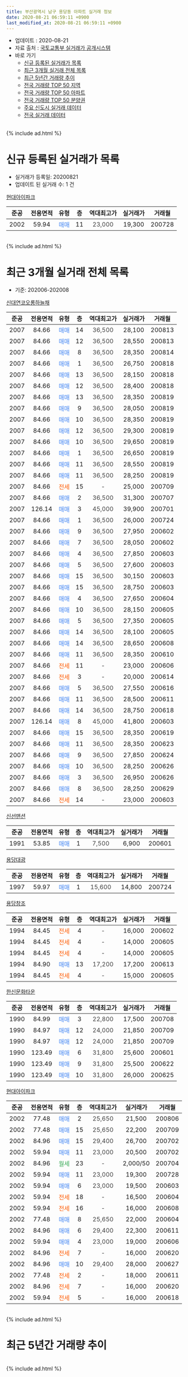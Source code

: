 ```yaml
---
title: 부산광역시 남구 용당동 아파트 실거래 정보
date: 2020-08-21 06:59:11 +0900
last_modified_at: 2020-08-21 06:59:11 +0900
---
```


* 업데이트 : 2020-08-21
* 자료 출처 : [국토교통부 실거래가 공개시스템](http://rt.molit.go.kr)
* 바로 가기
    * [신규 등록된 실거래가 목록](#신규-등록된-실거래가-목록)
    * [최근 3개월 실거래 전체 목록](#최근-3개월-실거래-전체-목록)
    * [최근 5년간 거래량 추이](#최근-5년간-거래량-추이)
    * [전국 거래량 TOP 50 지역](https://inasie.github.io/apt-trade-info/최근-3개월-전국에서-가장-거래가-많이-발생한-지역)
    * [전국 거래량 TOP 50 아파트](https://inasie.github.io/apt-trade-info/최근-3개월-전국에서-가장-거래가-많이-발생한-아파트)
    * [전국 거래량 TOP 50 분양권](https://inasie.github.io/apt-trade-info/최근-3개월-전국에서-가장-거래가-많이-발생한-분양권)
    * [주요 신도시 실거래 데이터](https://inasie.github.io/apt-trade-info/주요-신도시)
    * [전국 실거래 데이터](https://inasie.github.io/apt-trade-info/전국)
<br>
{% include ad.html %}
<br>

# 신규 등록된 실거래가 목록
* 실거래가 등록일: 20200821
* 업데이트 된 실거래 수: 1 건


[현대아이파크](https://search.naver.com/search.naver?query=%EB%B6%80%EC%82%B0%EA%B4%91%EC%97%AD%EC%8B%9C+%EB%82%A8%EA%B5%AC+%EC%9A%A9%EB%8B%B9%EB%8F%99+%ED%98%84%EB%8C%80%EC%95%84%EC%9D%B4%ED%8C%8C%ED%81%AC)

|준공|전용면적|유형|층|역대최고가|실거래가|거래월|
|:---:|:---:|:---:|:---:|:---:|:---:|:---:|
|2002|59.94|<span style="color:#4285f3">매매</span>|11|<span style="color:#444444">23,000</span>|19,300|200728|


<br>
{% include ad.html %}
<br>

# 최근 3개월 실거래 전체 목록
* 기준: 202006-202008


[신대연코오롱하늘채](https://search.naver.com/search.naver?query=%EB%B6%80%EC%82%B0%EA%B4%91%EC%97%AD%EC%8B%9C+%EB%82%A8%EA%B5%AC+%EC%9A%A9%EB%8B%B9%EB%8F%99+%EC%8B%A0%EB%8C%80%EC%97%B0%EC%BD%94%EC%98%A4%EB%A1%B1%ED%95%98%EB%8A%98%EC%B1%84)

|준공|전용면적|유형|층|역대최고가|실거래가|거래월|
|:---:|:---:|:---:|:---:|:---:|:---:|:---:|
|2007|84.66|<span style="color:#4285f3">매매</span>|14|<span style="color:#444444">36,500</span>|28,100|200813|
|2007|84.66|<span style="color:#4285f3">매매</span>|12|<span style="color:#444444">36,500</span>|28,550|200813|
|2007|84.66|<span style="color:#4285f3">매매</span>|8|<span style="color:#444444">36,500</span>|28,350|200814|
|2007|84.66|<span style="color:#4285f3">매매</span>|1|<span style="color:#444444">36,500</span>|26,750|200818|
|2007|84.66|<span style="color:#4285f3">매매</span>|13|<span style="color:#444444">36,500</span>|28,150|200818|
|2007|84.66|<span style="color:#4285f3">매매</span>|12|<span style="color:#444444">36,500</span>|28,400|200818|
|2007|84.66|<span style="color:#4285f3">매매</span>|13|<span style="color:#444444">36,500</span>|28,350|200819|
|2007|84.66|<span style="color:#4285f3">매매</span>|9|<span style="color:#444444">36,500</span>|28,050|200819|
|2007|84.66|<span style="color:#4285f3">매매</span>|10|<span style="color:#444444">36,500</span>|28,350|200819|
|2007|84.66|<span style="color:#4285f3">매매</span>|12|<span style="color:#444444">36,500</span>|29,300|200819|
|2007|84.66|<span style="color:#4285f3">매매</span>|10|<span style="color:#444444">36,500</span>|29,650|200819|
|2007|84.66|<span style="color:#4285f3">매매</span>|1|<span style="color:#444444">36,500</span>|26,650|200819|
|2007|84.66|<span style="color:#4285f3">매매</span>|11|<span style="color:#444444">36,500</span>|28,550|200819|
|2007|84.66|<span style="color:#4285f3">매매</span>|11|<span style="color:#444444">36,500</span>|28,250|200819|
|2007|84.66|<span style="color:#ff5a00">전세</span>|15|<span style="color:#444444">-</span>|25,000|200709|
|2007|84.66|<span style="color:#4285f3">매매</span>|2|<span style="color:#444444">36,500</span>|31,300|200707|
|2007|126.14|<span style="color:#4285f3">매매</span>|3|<span style="color:#444444">45,000</span>|39,900|200701|
|2007|84.66|<span style="color:#4285f3">매매</span>|1|<span style="color:#444444">36,500</span>|26,000|200724|
|2007|84.66|<span style="color:#4285f3">매매</span>|9|<span style="color:#444444">36,500</span>|27,950|200602|
|2007|84.66|<span style="color:#4285f3">매매</span>|7|<span style="color:#444444">36,500</span>|28,050|200602|
|2007|84.66|<span style="color:#4285f3">매매</span>|4|<span style="color:#444444">36,500</span>|27,850|200603|
|2007|84.66|<span style="color:#4285f3">매매</span>|5|<span style="color:#444444">36,500</span>|27,600|200603|
|2007|84.66|<span style="color:#4285f3">매매</span>|15|<span style="color:#444444">36,500</span>|30,150|200603|
|2007|84.66|<span style="color:#4285f3">매매</span>|15|<span style="color:#444444">36,500</span>|28,750|200603|
|2007|84.66|<span style="color:#4285f3">매매</span>|4|<span style="color:#444444">36,500</span>|27,650|200604|
|2007|84.66|<span style="color:#4285f3">매매</span>|10|<span style="color:#444444">36,500</span>|28,150|200605|
|2007|84.66|<span style="color:#4285f3">매매</span>|5|<span style="color:#444444">36,500</span>|27,350|200605|
|2007|84.66|<span style="color:#4285f3">매매</span>|14|<span style="color:#444444">36,500</span>|28,100|200605|
|2007|84.66|<span style="color:#4285f3">매매</span>|14|<span style="color:#444444">36,500</span>|28,650|200608|
|2007|84.66|<span style="color:#4285f3">매매</span>|11|<span style="color:#444444">36,500</span>|28,350|200610|
|2007|84.66|<span style="color:#ff5a00">전세</span>|11|<span style="color:#444444">-</span>|23,000|200606|
|2007|84.66|<span style="color:#ff5a00">전세</span>|3|<span style="color:#444444">-</span>|20,000|200614|
|2007|84.66|<span style="color:#4285f3">매매</span>|5|<span style="color:#444444">36,500</span>|27,550|200616|
|2007|84.66|<span style="color:#4285f3">매매</span>|11|<span style="color:#444444">36,500</span>|28,500|200611|
|2007|84.66|<span style="color:#4285f3">매매</span>|14|<span style="color:#444444">36,500</span>|28,750|200618|
|2007|126.14|<span style="color:#4285f3">매매</span>|8|<span style="color:#444444">45,000</span>|41,800|200603|
|2007|84.66|<span style="color:#4285f3">매매</span>|15|<span style="color:#444444">36,500</span>|28,350|200619|
|2007|84.66|<span style="color:#4285f3">매매</span>|11|<span style="color:#444444">36,500</span>|28,350|200623|
|2007|84.66|<span style="color:#4285f3">매매</span>|9|<span style="color:#444444">36,500</span>|27,850|200624|
|2007|84.66|<span style="color:#4285f3">매매</span>|10|<span style="color:#444444">36,500</span>|28,250|200626|
|2007|84.66|<span style="color:#4285f3">매매</span>|3|<span style="color:#444444">36,500</span>|26,950|200626|
|2007|84.66|<span style="color:#4285f3">매매</span>|8|<span style="color:#444444">36,500</span>|28,250|200629|
|2007|84.66|<span style="color:#ff5a00">전세</span>|14|<span style="color:#444444">-</span>|23,000|200603|


<script async src="//pagead2.googlesyndication.com/pagead/js/adsbygoogle.js"></script>
<!-- 기본 -->
<ins class="adsbygoogle"
     style="display:block"
     data-ad-client="ca-pub-2446590836940007"
     data-ad-slot="1659523306"
     data-ad-format="auto"
     data-full-width-responsive="true"></ins>
<script>
(adsbygoogle = window.adsbygoogle || []).push({});
</script>


[신선맨션](https://search.naver.com/search.naver?query=%EB%B6%80%EC%82%B0%EA%B4%91%EC%97%AD%EC%8B%9C+%EB%82%A8%EA%B5%AC+%EC%9A%A9%EB%8B%B9%EB%8F%99+%EC%8B%A0%EC%84%A0%EB%A7%A8%EC%85%98)

|준공|전용면적|유형|층|역대최고가|실거래가|거래월|
|:---:|:---:|:---:|:---:|:---:|:---:|:---:|
|1991|53.85|<span style="color:#4285f3">매매</span>|1|<span style="color:#444444">7,500</span>|6,900|200601|

[용당대광](https://search.naver.com/search.naver?query=%EB%B6%80%EC%82%B0%EA%B4%91%EC%97%AD%EC%8B%9C+%EB%82%A8%EA%B5%AC+%EC%9A%A9%EB%8B%B9%EB%8F%99+%EC%9A%A9%EB%8B%B9%EB%8C%80%EA%B4%91)

|준공|전용면적|유형|층|역대최고가|실거래가|거래월|
|:---:|:---:|:---:|:---:|:---:|:---:|:---:|
|1997|59.97|<span style="color:#4285f3">매매</span>|1|<span style="color:#444444">15,600</span>|14,800|200724|

[용당창조](https://search.naver.com/search.naver?query=%EB%B6%80%EC%82%B0%EA%B4%91%EC%97%AD%EC%8B%9C+%EB%82%A8%EA%B5%AC+%EC%9A%A9%EB%8B%B9%EB%8F%99+%EC%9A%A9%EB%8B%B9%EC%B0%BD%EC%A1%B0)

|준공|전용면적|유형|층|역대최고가|실거래가|거래월|
|:---:|:---:|:---:|:---:|:---:|:---:|:---:|
|1994|84.45|<span style="color:#ff5a00">전세</span>|4|<span style="color:#444444">-</span>|16,000|200602|
|1994|84.45|<span style="color:#ff5a00">전세</span>|4|<span style="color:#444444">-</span>|14,000|200605|
|1994|84.45|<span style="color:#ff5a00">전세</span>|4|<span style="color:#444444">-</span>|14,000|200605|
|1994|84.90|<span style="color:#4285f3">매매</span>|13|<span style="color:#444444">17,200</span>|17,200|200613|
|1994|84.45|<span style="color:#ff5a00">전세</span>|4|<span style="color:#444444">-</span>|15,000|200605|

[한신문화타운](https://search.naver.com/search.naver?query=%EB%B6%80%EC%82%B0%EA%B4%91%EC%97%AD%EC%8B%9C+%EB%82%A8%EA%B5%AC+%EC%9A%A9%EB%8B%B9%EB%8F%99+%ED%95%9C%EC%8B%A0%EB%AC%B8%ED%99%94%ED%83%80%EC%9A%B4)

|준공|전용면적|유형|층|역대최고가|실거래가|거래월|
|:---:|:---:|:---:|:---:|:---:|:---:|:---:|
|1990|84.99|<span style="color:#4285f3">매매</span>|3|<span style="color:#444444">22,800</span>|17,500|200708|
|1990|84.97|<span style="color:#4285f3">매매</span>|12|<span style="color:#444444">24,000</span>|21,850|200709|
|1990|84.97|<span style="color:#4285f3">매매</span>|12|<span style="color:#444444">24,000</span>|21,850|200709|
|1990|123.49|<span style="color:#4285f3">매매</span>|6|<span style="color:#444444">31,800</span>|25,600|200601|
|1990|123.49|<span style="color:#4285f3">매매</span>|9|<span style="color:#444444">31,800</span>|25,500|200622|
|1990|123.49|<span style="color:#4285f3">매매</span>|10|<span style="color:#444444">31,800</span>|26,000|200625|

[현대아이파크](https://search.naver.com/search.naver?query=%EB%B6%80%EC%82%B0%EA%B4%91%EC%97%AD%EC%8B%9C+%EB%82%A8%EA%B5%AC+%EC%9A%A9%EB%8B%B9%EB%8F%99+%ED%98%84%EB%8C%80%EC%95%84%EC%9D%B4%ED%8C%8C%ED%81%AC)

|준공|전용면적|유형|층|역대최고가|실거래가|거래월|
|:---:|:---:|:---:|:---:|:---:|:---:|:---:|
|2002|77.48|<span style="color:#4285f3">매매</span>|2|<span style="color:#444444">25,650</span>|21,500|200806|
|2002|77.48|<span style="color:#4285f3">매매</span>|15|<span style="color:#444444">25,650</span>|22,200|200709|
|2002|84.96|<span style="color:#4285f3">매매</span>|15|<span style="color:#444444">29,400</span>|26,700|200702|
|2002|59.94|<span style="color:#4285f3">매매</span>|11|<span style="color:#444444">23,000</span>|20,500|200702|
|2002|84.96|<span style="color:#34a853">월세</span>|23|<span style="color:#444444">-</span>|2,000/50|200704|
|2002|59.94|<span style="color:#4285f3">매매</span>|11|<span style="color:#444444">23,000</span>|19,300|200728|
|2002|59.94|<span style="color:#4285f3">매매</span>|6|<span style="color:#444444">23,000</span>|19,500|200603|
|2002|59.94|<span style="color:#ff5a00">전세</span>|18|<span style="color:#444444">-</span>|16,500|200604|
|2002|59.94|<span style="color:#ff5a00">전세</span>|16|<span style="color:#444444">-</span>|16,000|200608|
|2002|77.48|<span style="color:#4285f3">매매</span>|8|<span style="color:#444444">25,650</span>|22,000|200604|
|2002|84.96|<span style="color:#4285f3">매매</span>|6|<span style="color:#444444">29,400</span>|22,300|200611|
|2002|59.94|<span style="color:#4285f3">매매</span>|4|<span style="color:#444444">23,000</span>|19,000|200606|
|2002|84.96|<span style="color:#ff5a00">전세</span>|7|<span style="color:#444444">-</span>|16,000|200620|
|2002|84.96|<span style="color:#4285f3">매매</span>|10|<span style="color:#444444">29,400</span>|28,000|200627|
|2002|77.48|<span style="color:#ff5a00">전세</span>|2|<span style="color:#444444">-</span>|18,000|200611|
|2002|84.96|<span style="color:#ff5a00">전세</span>|7|<span style="color:#444444">-</span>|16,000|200620|
|2002|59.94|<span style="color:#ff5a00">전세</span>|5|<span style="color:#444444">-</span>|16,000|200618|


<br>
{% include ad.html %}
<br>

# 최근 5년간 거래량 추이


<div style="width:100%;">
    <canvas id="deal_progress" height="200"></canvas>
</div>

<script>
new Chart(document.getElementById("deal_progress"), {
    type: 'line',
    data: {
        labels: ['201508','201509','201510','201511','201512','201601','201602','201603','201604','201605','201606','201607','201608','201609','201610','201611','201612','201701','201702','201703','201704','201705','201706','201707','201708','201709','201710','201711','201712','201801','201802','201803','201804','201805','201806','201807','201808','201809','201810','201811','201812','201901','201902','201903','201904','201905','201906','201907','201908','201909','201910','201911','201912','202001','202002','202003','202004','202005','202006','202007','202008'],
        datasets: [{
            label: '매매',
            pointRadius: 1,
            data: [6, 8, 9, 7, 4, 5, 3, 10, 10, 4, 6, 7, 12, 14, 22, 15, 8, 10, 5, 8, 8, 18, 12, 8, 6, 4, 4, 12, 4, 10, 5, 9, 5, 2, 4, 2, 5, 4, 3, 2, 2, 4, 5, 4, 6, 2, 4, 7, 6, 9, 5, 18, 11, 10, 11, 9, 7, 11, 32, 11, 15],
            borderColor: "rgba(255, 201, 14, 1)",
            backgroundColor: "rgba(255, 201, 14, 0.5)",
            fill: false,
            lineTension: 0
        },{
            label: '전월세',
            pointRadius: 1,
            data: [8, 3, 7, 6, 7, 2, 0, 2, 2, 2, 0, 0, 2, 10, 11, 6, 3, 5, 2, 4, 3, 7, 5, 4, 5, 5, 1, 10, 4, 5, 2, 4, 2, 6, 7, 5, 1, 7, 7, 3, 7, 3, 4, 2, 4, 3, 1, 5, 2, 3, 6, 9, 5, 3, 5, 6, 2, 4, 13, 2, 0],
            borderColor: "rgba(0, 141, 185, 1)",
            backgroundColor: "rgba(0, 141, 185, 0.5)",
            fill: false,
            lineTension: 0
        }
        ]
    },
    options: {
        responsive: true,
        title: {
            display: false
        },
        tooltips: {
            mode: 'index',
            intersect: false
        },
        hover: {
            mode: 'nearest',
            intersect: true
        },
        scales: {
            xAxes: [{
                display: true,
                scaleLabel: {
                    display: true,
                    labelString: '년/월'
                }
            }],
            yAxes: [{
                display: true,
                ticks: {
                    suggestedMin: 0,
                },
                scaleLabel: {
                    display: true,
                    labelString: '실거래 수'
                }
            }]
        }
    }
});

</script>


<br>
{% include ad.html %}
<br>

